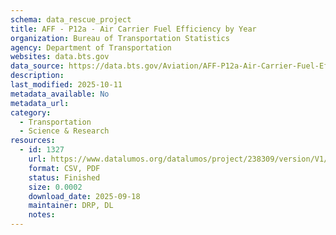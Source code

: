 ```yaml
---
schema: data_rescue_project 
title: AFF - P12a - Air Carrier Fuel Efficiency by Year
organization: Bureau of Transportation Statistics
agency: Department of Transportation
websites: data.bts.gov
data_source: https://data.bts.gov/Aviation/AFF-P12a-Air-Carrier-Fuel-Efficiency-by-Year/w8ea-nba4/about_data
description: 
last_modified: 2025-10-11
metadata_available: No
metadata_url: 
category:
  - Transportation 
  - Science & Research 
resources:
  - id: 1327
    url: https://www.datalumos.org/datalumos/project/238309/version/V1/view
    format: CSV, PDF
    status: Finished
    size: 0.0002
    download_date: 2025-09-18
    maintainer: DRP, DL
    notes: 
---
```

